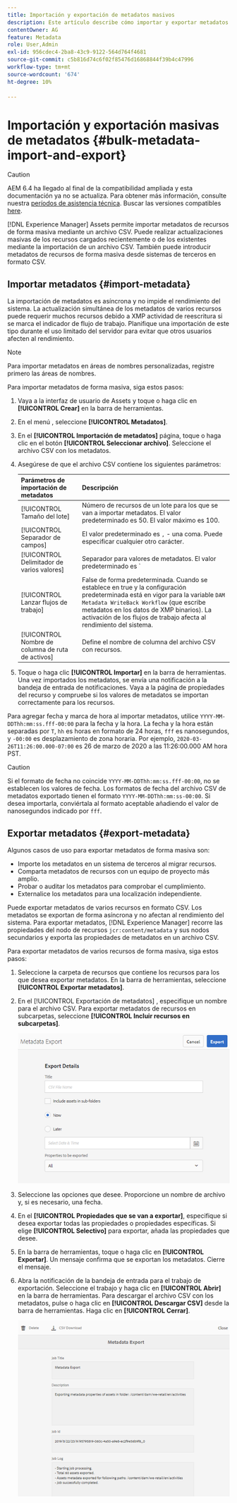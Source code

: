 ```yaml
---
title: Importación y exportación de metadatos masivos
description: Este artículo describe cómo importar y exportar metadatos de forma masiva.
contentOwner: AG
feature: Metadata
role: User,Admin
exl-id: 956cdec4-2ba8-43c9-9122-564d764f4681
source-git-commit: c5b816d74c6f02f85476d16868844f39b4c47996
workflow-type: tm+mt
source-wordcount: '674'
ht-degree: 10%

---
```


# Importación y exportación masivas de metadatos {#bulk-metadata-import-and-export}

>[!CAUTION]
>
>AEM 6.4 ha llegado al final de la compatibilidad ampliada y esta documentación ya no se actualiza. Para obtener más información, consulte nuestra [períodos de asistencia técnica](https://helpx.adobe.com/es/support/programs/eol-matrix.html). Buscar las versiones compatibles [here](https://experienceleague.adobe.com/docs/).

[!DNL Experience Manager] Assets permite importar metadatos de recursos de forma masiva mediante un archivo CSV. Puede realizar actualizaciones masivas de los recursos cargados recientemente o de los existentes mediante la importación de un archivo CSV. También puede introducir metadatos de recursos de forma masiva desde sistemas de terceros en formato CSV.

## Importar metadatos {#import-metadata}

La importación de metadatos es asíncrona y no impide el rendimiento del sistema. La actualización simultánea de los metadatos de varios recursos puede requerir muchos recursos debido a XMP actividad de reescritura si se marca el indicador de flujo de trabajo. Planifique una importación de este tipo durante el uso limitado del servidor para evitar que otros usuarios afecten al rendimiento.

>[!NOTE]
>
>Para importar metadatos en áreas de nombres personalizadas, registre primero las áreas de nombres.

Para importar metadatos de forma masiva, siga estos pasos:

1. Vaya a la interfaz de usuario de Assets y toque o haga clic en **[!UICONTROL Crear]** en la barra de herramientas.
1. En el menú , seleccione **[!UICONTROL Metadatos]**.
1. En el **[!UICONTROL Importación de metadatos]** página, toque o haga clic en el botón **[!UICONTROL Seleccionar archivo]**.  Seleccione el archivo CSV con los metadatos.
1. Asegúrese de que el archivo CSV contiene los siguientes parámetros:

   | Parámetros de importación de metadatos | Descripción |
   |:---|:---|
   | [!UICONTROL Tamaño del lote] | Número de recursos de un lote para los que se van a importar metadatos. El valor predeterminado es 50. El valor máximo es 100. |
   | [!UICONTROL Separador de campos] | El valor predeterminado es `,` - una coma. Puede especificar cualquier otro carácter. |
   | [!UICONTROL Delimitador de varios valores] | Separador para valores de metadatos. El valor predeterminado es `|` - una tubería. |
   | [!UICONTROL Lanzar flujos de trabajo] | False de forma predeterminada. Cuando se establece en true y la configuración predeterminada está en vigor para la variable `DAM Metadata WriteBack Workflow` (que escribe metadatos en los datos de XMP binarios). La activación de los flujos de trabajo afecta al rendimiento del sistema. |
   | [!UICONTROL Nombre de columna de ruta de activos] | Define el nombre de columna del archivo CSV con recursos. |

1. Toque o haga clic **[!UICONTROL Importar]** en la barra de herramientas. Una vez importados los metadatos, se envía una notificación a la bandeja de entrada de notificaciones. Vaya a la página de propiedades del recurso y compruebe si los valores de metadatos se importan correctamente para los recursos.

Para agregar fecha y marca de hora al importar metadatos, utilice `YYYY-MM-DDThh:mm:ss.fff-00:00` para la fecha y la hora. La fecha y la hora están separadas por `T`, `hh` es horas en formato de 24 horas, `fff` es nanosegundos, y `-00:00` es desplazamiento de zona horaria. Por ejemplo, `2020-03-26T11:26:00.000-07:00` es 26 de marzo de 2020 a las 11:26:00.000 AM hora PST.

>[!CAUTION]
>
>Si el formato de fecha no coincide `YYYY-MM-DDThh:mm:ss.fff-00:00`, no se establecen los valores de fecha. Los formatos de fecha del archivo CSV de metadatos exportado tienen el formato `YYYY-MM-DDThh:mm:ss-00:00`. Si desea importarla, conviértala al formato aceptable añadiendo el valor de nanosegundos indicado por `fff`.

## Exportar metadatos {#export-metadata}

Algunos casos de uso para exportar metadatos de forma masiva son:

* Importe los metadatos en un sistema de terceros al migrar recursos.
* Comparta metadatos de recursos con un equipo de proyecto más amplio.
* Probar o auditar los metadatos para comprobar el cumplimiento.
* Externalice los metadatos para una localización independiente.

Puede exportar metadatos de varios recursos en formato CSV. Los metadatos se exportan de forma asíncrona y no afectan al rendimiento del sistema. Para exportar metadatos, [!DNL Experience Manager] recorre las propiedades del nodo de recursos `jcr:content/metadata` y sus nodos secundarios y exporta las propiedades de metadatos en un archivo CSV.

Para exportar metadatos de varios recursos de forma masiva, siga estos pasos:

1. Seleccione la carpeta de recursos que contiene los recursos para los que desea exportar metadatos. En la barra de herramientas, seleccione **[!UICONTROL Exportar metadatos]**.

1. En el [!UICONTROL Exportación de metadatos] , especifique un nombre para el archivo CSV. Para exportar metadatos de recursos en subcarpetas, seleccione **[!UICONTROL Incluir recursos en subcarpetas]**.

   ![export_metadata_page](assets/export_metadata_page.png)

1. Seleccione las opciones que desee. Proporcione un nombre de archivo y, si es necesario, una fecha.
1. En el **[!UICONTROL Propiedades que se van a exportar]**, especifique si desea exportar todas las propiedades o propiedades específicas. Si elige **[!UICONTROL Selectivo]** para exportar, añada las propiedades que desee.

1. En la barra de herramientas, toque o haga clic en **[!UICONTROL Exportar]**. Un mensaje confirma que se exportan los metadatos. Cierre el mensaje.

1. Abra la notificación de la bandeja de entrada para el trabajo de exportación. Seleccione el trabajo y haga clic en **[!UICONTROL Abrir]** en la barra de herramientas. Para descargar el archivo CSV con los metadatos, pulse o haga clic en **[!UICONTROL Descargar CSV]** desde la barra de herramientas. Haga clic en **[!UICONTROL Cerrar]**.

   ![csv_download](assets/csv_download.png)
